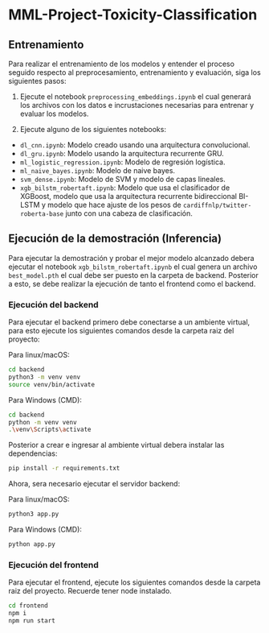 # MML-Project-Toxicity-Classification

## Entrenamiento

Para realizar el entrenamiento de los modelos y entender el proceso seguido respecto al preprocesamiento, entrenamiento y evaluación, siga los siguientes pasos:

1. Ejecute el notebook `preprocessing_embeddings.ipynb` el cual generará los archivos con los datos e incrustaciones necesarias para entrenar y evaluar los modelos.

2. Ejecute alguno de los siguientes notebooks:
- `dl_cnn.ipynb`: Modelo creado usando una arquitectura convolucional.
- `dl_gru.ipynb`: Modelo usando la arquitectura recurrente GRU.
- `ml_logistic_regression.ipynb`: Modelo de regresión logística.
- `ml_naive_bayes.ipynb`: Modelo de naive bayes.
- `svm_dense.ipynb`: Modelo de SVM y modelo de capas lineales.
- `xgb_bilstm_robertaft.ipynb`: Modelo que usa el clasificador de XGBoost, modelo que usa la arquitectura recurrente bidireccional BI-LSTM y modelo que hace ajuste de los pesos de `cardiffnlp/twitter-roberta-base` junto con una cabeza de clasificación.

## Ejecución de la demostración (Inferencia)

Para ejecutar la demostración y probar el mejor modelo alcanzado debera ejecutar el notebook `xgb_bilstm_robertaft.ipynb` el cual genera un archivo `best_model.pth` el cual debe ser puesto en la carpeta de backend. Posterior a esto, se debe realizar la ejecución de tanto el frontend como el backend.

### Ejecución del backend

Para ejecutar el backend primero debe conectarse a un ambiente virtual, para esto ejecute los siguientes comandos desde la carpeta raiz del proyecto:

Para linux/macOS:
```bash
cd backend
python3 -m venv venv
source venv/bin/activate
```

Para Windows (CMD):
```bash
cd backend
python -m venv venv
.\venv\Scripts\activate
```

Posterior a crear e ingresar al ambiente virtual debera instalar las dependencias:
```bash
pip install -r requirements.txt
```

Ahora, sera necesario ejecutar el servidor backend:

Para linux/macOS:
```bash
python3 app.py
```

Para Windows (CMD):
```bash
python app.py
```

### Ejecución del frontend

Para ejecutar el frontend, ejecute los siguientes comandos desde la carpeta raiz del proyecto. Recuerde tener node instalado.

```bash
cd frontend
npm i
npm run start
```
